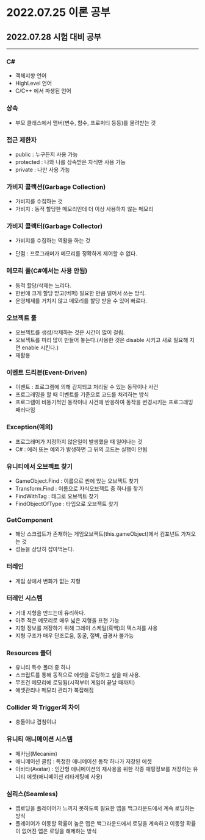 # 2022.07.25 이론 공부

## 2022.07.28 시험 대비 공부

***

### C#
- 객체지향 언어
- HighLevel 언어
- C/C++ 에서 파생된 언어

### 상속
- 부모 클래스에서 맴버(변수, 함수, 프로퍼티 등등)를 물려받는 것

### 접근 제한자
- public : 누구든지 사용 가능
- protected : 나와 나를 상속받은 자식만 사용 가능
- private : 나만 사용 가능

### 가비지 콜랙션(Garbage Collection)
- 가비지를 수집하는 것
- 가비지 : 동적 할당한 메모리인데 더 이상 사용하지 않는 메모리

### 가비지 콜랙터(Garbage Collector)
- 가비지를 수집하는 역활을 하는 것

-  단점 : 프로그래머가 메모리를 정확하게 제어할 수 없다.

### 메모리 풀(C#에서는 사용 안됨)
- 동적 할당/삭제는 느리다.
- 한번에 크게 할당 받고(버퍼) 필요한 만큼 덜어서 쓰는 방식.
- 운영체제를 거치지 않고 메모리를 할당 받을 수 있어 빠르다.

### 오브젝트 풀
- 오브젝트를 생성/삭제하는 것은 시간이 많이 걸림.
- 오브젝트를 미리 많이 만들어 놓는다.(사용한 것은 disable 시키고 새로 필요해 지면 enable 시킨다.)
- 재활용

### 이벤트 드리븐(Event-Driven)
- 이벤트 : 프로그램에 의해 감지되고 처리될 수 있는 동작이나 사건
- 프로그래밍을 할 때 이벤트를 기준으로 코드를 처리하는 방식
- 프로그램이 비동기적인 동작이나 사건에 반응하여 동작을 변경시키는 프로그래밍 패러다임

### Exception(예외)
- 프로그래머가 지정하지 않은일이 발생했을 때 일어나는 것
- C# : 에러 또는 예외가 발생하면 그 뒤의 코드는 실행이 안됨

### 유니티에서 오브젝트 찾기
- GameObject.Find : 이름으로 씬에 있는 오브젝트 찾기
- Transform.Find : 이름으로 자식오브젝트 중 하나를 찾기
- FindWithTag : 태그로 오브젝트 찾기
- FindObjectOfType : 타입으로 오브젝트 찾기

### GetComponent
- 해당 스크립트가 존재하는 게임오브젝트(this.gameObject)에서 컴포넌트 가져오는 것
- 성능을 상당히 잡아먹는다.

### 터레인
- 게임 상에서 변화가 없는 지형

### 터레인 시스템
- 거대 지형을 만드는데 유리하다.
- 아주 적은 메모리로 매우 넓은 지형을 표현 가능
- 지형 정보를 저장하기 위해 그레이 스케일(흑백)의 텍스처를 사용
- 지형 구조가 매우 단조로움, 동굴, 절벽, 급경사 불가능

### Resources 폴더
- 유니티 특수 폴더 중 하나
- 스크립트를 통해 동적으로 에셋을 로딩하고 싶을 때 사용.
- 무조건 메모리에 로딩됨(시작부터 게임이 끝날 때까지)
- 에셋관리나 메모리 관리가 복잡해짐

### Collider 와 Trigger의 차이
- 충돌이냐 겹침이냐

### 유니티 애니메이션 시스템
- 메카님(Mecanim)
- 애니메이션 클립 : 특정한 애니메이션 동작 하나가 저장된 에셋
- 아바타(Avatar) : 인간형 애니메이션의 재사용을 위한 각종 매핑정보를 저장하는 유니티 에셋(애니메이션 리타게팅에 사용)

### 심리스(Seamless)
- 맵로딩을 플레이어가 느끼지 못하도록 필요한 맵을 백그라운드에서 계속 로딩하는 방식
- 플레이어가 이동할 확률이 높은 맵은 백그라운드에서 로딩을 계속하고 이동할 확률이 없어진 맵은 로딩을 해제하는 방식